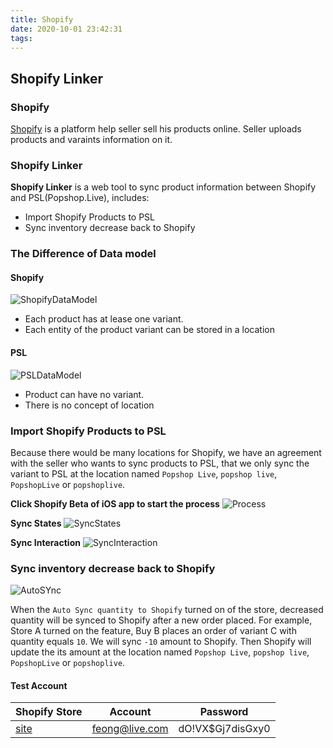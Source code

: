 ```yaml
---
title: Shopify
date: 2020-10-01 23:42:31
tags:
---
```


## Shopify Linker

### Shopify

[Shopify](https://www.shopify.com/) is a platform help seller sell his products online. Seller uploads products and varaints information on it.

### Shopify Linker

**Shopify Linker** is a web tool to sync product information between Shopify and PSL(Popshop.Live), includes:

- Import Shopify Products to PSL
- Sync inventory decrease back to Shopify

<!-- more -->

### The Difference of Data model

#### Shopify

![ShopifyDataModel](https://i.loli.net/2020/10/01/xmVA7OWdQLcoUhB.png)

- Each product has at lease one variant.
- Each entity of the product variant can be stored in a location

#### PSL

![PSLDataModel](https://i.loli.net/2020/10/01/D8W6HImeyjlVXST.png)

- Product can have no variant.
- There is no concept of location

### Import Shopify Products to PSL

Because there would be many locations for Shopify, we have an agreement with the seller who wants to sync products to PSL, that we only sync the variant to PSL at the location named `Popshop Live`, `popshop live`, `PopshopLive` or `popshoplive`.

**Click Shopify Beta of iOS app to start the process**
![Process](https://i.loli.net/2020/10/01/yrFKPvAVL5Hl8TS.png)

**Sync States**
![SyncStates](https://i.loli.net/2020/10/01/ozr7AeiR1BPdXCD.png)

**Sync Interaction**
![SyncInteraction](https://i.loli.net/2020/10/01/qgGNQadwstl4PeA.png)

### Sync inventory decrease back to Shopify

![AutoSYnc](https://i.loli.net/2020/10/01/r1vIbCMP8Od5nsA.png)

When the `Auto Sync quantity to Shopify` turned on of the store, decreased quantity will be synced to Shopify after a new order placed. For example, Store A turned on the feature, Buy B places an order of variant C with quantity equals `10`. We will sync `-10` amount to Shopify. Then Shopify will update the its amount at the location named `Popshop Live`, `popshop live`, `PopshopLive` or `popshoplive`.

#### Test Account

| Shopify Store                                           | Account        | Password          |
| ------------------------------------------------------- | -------------- | ----------------- |
| [site](https://developmentstoreof2.myshopify.com/admin) | feong@live.com | dO!VX\$Gj7disGxy0 |
